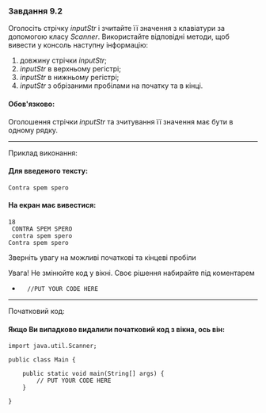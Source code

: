 ### Завдання 9.2
Оголосіть стрічку *inputStr* і зчитайте її значення з клавіатури за допомогою класу *Scanner*.
Використайте відповідні методи, щоб вивести у консоль наступну інформацію:
1. довжину стрічки *inputStr*;
2. *inputStr* в верхньому регістрі;
3. *inputStr* в нижньому регістрі;
4. *inputStr* з обрізаними пробілами на початку та в кінці.

#### Обов'язково:
Оголошення стрічки *inputStr* та зчитування її значення має бути в одному рядку.
___
Приклад виконання:
#### Для введеного тексту:
    Contra spem spero
#### На екран має вивестися:
    18
     CONTRA SPEM SPERO
     contra spem spero
    Contra spem spero
Зверніть увагу на можливі початкові та кінцеві пробіли

Увага! Не змінюйте код у вікні. Своє рішення набирайте під коментарем 
*       //PUT YOUR CODE HERE
---
Початковий код:
#### Якщо Ви випадково видалили початковий код з вікна, ось він:
    import java.util.Scanner;

    public class Main {

	    public static void main(String[] args) {
		    // PUT YOUR CODE HERE
	    }

    }